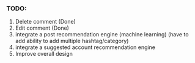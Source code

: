 ### TODO:
1. Delete comment (Done)
2. Edit comment (Done)
3. integrate a post recommendation engine (machine learning) (have to add ability to add multiple hashtag/category)
4. integrate a suggested account recommendation engine
5. Improve overall design
